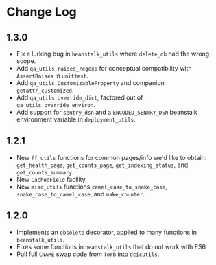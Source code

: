 # Change Log

## 1.3.0

 * Fix a lurking bug in `beanstalk_utils` where `delete_db` had the wrong scope.
 * Add `qa_utils.raises_regexp` for conceptual compatibility with `AssertRaises` in `unittest`.
 * Add `qa_utils.CustomizableProperty` and companion `getattr_customized`.
 * Add `qa_utils.override_dict`, factored out of `qa_utils.override_environ`.
 * Add support for `sentry_dsn` and a `ENCODED_SENTRY_DSN` 
   beanstalk environment variable in `deployment_utils`.

## 1.2.1

 * New `ff_utils` functions 
   for common pages/info we'd like to obtain:
   `get_health_page`, `get_counts_page`, 
   `get_indexing_status`, and `get_counts_summary`.
 * New `CachedField` facility.
 * New `misc_utils` functions `camel_case_to_snake_case`, 
   `snake_case_to_camel_case`, and `make_counter`.
 
## 1.2.0

 * Implements an `obsolete` decorator, 
   applied to many functions in `beanstalk_utils`.
 * Fixes some functions in `beanstalk_utils`
   that do not work with ES6
 * Pull full `CNAME` swap code from `Torb` into `dcicutils`.
 
 